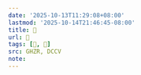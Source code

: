 ```yaml
---
date: '2025-10-13T11:29:08+08:00'
lastmod: '2025-10-14T21:46:45-08:00'
title: 󰠐
url: 󰠐
tags: [𣸊, 𣸊]
src: GHZR, DCCV
note:
---
```


